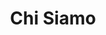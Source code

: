 ---
enable: true
title: "Chi Siamo"
description: "prova di descrizione"
weight: 2

# Testimonials
testimonials:
  - name: "Luana Rositano"
    designation: "Web Designer"
    avatar: "/images/avatar-sm.png"
    content: "Lorem ipsum dolor sit amet consectetur adipisicing elit. Qui iusto illo molestias, assumenda expedita commodi inventore non itaque molestiae voluptatum dolore, facilis sapiente, repellat veniam."
    social:
    - name: github
      icon: fa-brands fa-github
      link: https://github.com

    - name: twitter
      icon: fa-brands fa-twitter
      link: https://twitter.com

    - name: linkedin
      icon: fa-brands fa-linkedin
      link: https://linkedin.com
    

  - name: "Alessio Di Michelangeli"
    designation: "Web Designer"
    avatar: "/images/avatar-sm.png"
    content: "Lorem ipsum dolor sit amet consectetur adipisicing elit. Qui iusto illo molestias, assumenda expedita commodi inventore non itaque molestiae voluptatum dolore, facilis sapiente, repellat veniam."
    social:
    - name: github
      icon: fa-brands fa-github
      link: https://github.com

    - name: twitter
      icon: fa-brands fa-twitter
      link: https://twitter.com

    - name: linkedin
      icon: fa-brands fa-linkedin
      link: https://linkedin.com

  - name: "Pietro Rainoldi"
    designation: "Web Designer"
    avatar: "/images/avatar-sm.png"
    content: "Lorem ipsum dolor sit amet consectetur adipisicing elit. Qui iusto illo molestias, assumenda expedita commodi inventore non itaque molestiae voluptatum dolore, facilis sapiente, repellat veniam."
    social:
    - name: github
      icon: fa-brands fa-github
      link: https://github.com

    - name: twitter
      icon: fa-brands fa-twitter
      link: https://twitter.com

    - name: linkedin
      icon: fa-brands fa-linkedin
      link: https://linkedin.com

---